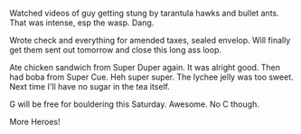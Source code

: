 Watched videos of guy getting stung by tarantula hawks and bullet ants. That was intense, esp the wasp. Dang.

Wrote check and everything for amended taxes, sealed envelop. Will finally get them sent out tomorrow and close this long ass loop.

Ate chicken sandwich from Super Duper again. It was alright good. Then had boba from Super Cue. Heh super super. The lychee jelly was too sweet. Next time I'll have no sugar in the tea itself.

G will be free for bouldering this Saturday. Awesome. No C though.

More Heroes!
